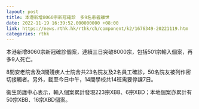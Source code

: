 ```yaml
---
layout: post
title: 本港新增8060宗新冠確診　多9名患者離世
date: 2022-11-19 16:39:52.000000000 +08:00
link: https://news.rthk.hk/rthk/ch/component/k2/1676349-20221119.htm
categories: rthk
---
```


本港新增8060宗新冠確診個案，連續三日突破8000宗，包括501宗輸入個案，再多9人死亡。

8間安老院舍及3間殘疾人士院舍共23名院友及2名員工確診，50名院友被列作密切接觸者。另外，截至今日中午，14間學校共14班需要停課7日。

衞生防護中心表示，輸入個案累計發現223宗XBB、6宗XBD；本地個案亦累計有50宗XBB、16宗XBD個案。
